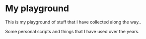 # My playground
This is my playground of stuff that I have collected along the way..

Some personal scripts and things that I have used over the years. 

